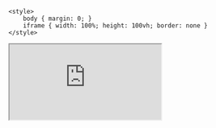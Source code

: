 <!DOCTYPE html>
<html lang="en">
<head>
    <meta charset="utf-8">
    <meta name="viewport" content="width=device-width, initial-scale=1, shrink-to-fit=no">
    
    <style>
        body { margin: 0; }
        iframe { width: 100%; height: 100vh; border: none }
    </style>
</head>
<body>

<iframe src="https://app.cmngsn.com/page/d957a610-734f-11ec-b363-8f6f2386d829"></iframe>

</body>
</html>